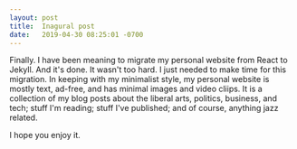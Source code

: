 ```yaml
---
layout: post
title:  Inagural post
date:   2019-04-30 08:25:01 -0700
---
```


Finally. I have been meaning to migrate my personal website from React to Jekyll. And it's done. It wasn't too hard. I just needed to make time for this migration. In keeping with my minimalist style, <!--more--> my personal website is mostly text, ad-free, and has minimal images and video cliips. It is a collection of my blog posts about the liberal arts, politics, business, and tech; stuff I'm reading; stuff I've published; and of course, anything jazz related.

I hope you enjoy it.